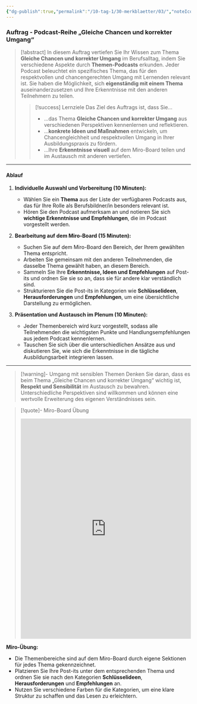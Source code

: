 ```yaml
---
{"dg-publish":true,"permalink":"/10-tag-1/30-merkblaetter/03/","noteIcon":""}
---
```


### Auftrag - Podcast-Reihe „Gleiche Chancen und korrekter Umgang“ 

>[!abstract] In diesem Auftrag vertiefen Sie Ihr Wissen zum Thema **Gleiche Chancen und korrekter Umgang** im Berufsalltag, indem Sie verschiedene Aspekte durch **Themen-Podcasts** erkunden. Jeder Podcast beleuchtet ein spezifisches Thema, das für den respektvollen und chancengerechten Umgang mit Lernenden relevant ist. Sie haben die Möglichkeit, sich **eigenständig mit einem Thema** auseinanderzusetzen und Ihre Erkenntnisse mit den anderen Teilnehmern zu teilen.  
>
> > [!success] Lernziele
> > Das Ziel des Auftrags ist, dass Sie...
> > * ...das Thema **Gleiche Chancen und korrekter Umgang** aus verschiedenen Perspektiven kennenlernen und reflektieren.
> > * ...**konkrete Ideen und Maßnahmen** entwickeln, um Chancengleichheit und respektvollen Umgang in Ihrer Ausbildungspraxis zu fördern.
> > * ...Ihre **Erkenntnisse visuell** auf dem Miro-Board teilen und im Austausch mit anderen vertiefen.

---

#### Ablauf

1. **Individuelle Auswahl und Vorbereitung (10 Minuten):**
   - Wählen Sie ein **Thema** aus der Liste der verfügbaren Podcasts aus, das für Ihre Rolle als Berufsbildner/in besonders relevant ist.
   - Hören Sie den Podcast aufmerksam an und notieren Sie sich **wichtige Erkenntnisse und Empfehlungen**, die im Podcast vorgestellt werden.
   
2. **Bearbeitung auf dem Miro-Board (15 Minuten):**
   - Suchen Sie auf dem Miro-Board den Bereich, der Ihrem gewählten Thema entspricht.
   - Arbeiten Sie gemeinsam mit den anderen Teilnehmenden, die dasselbe Thema gewählt haben, an diesem Bereich.
   - Sammeln Sie Ihre **Erkenntnisse, Ideen und Empfehlungen** auf Post-its und ordnen Sie sie so an, dass sie für andere klar verständlich sind.
   - Strukturieren Sie die Post-its in Kategorien wie **Schlüsselideen**, **Herausforderungen** und **Empfehlungen**, um eine übersichtliche Darstellung zu ermöglichen.

3. **Präsentation und Austausch im Plenum (10 Minuten):**
   - Jeder Themenbereich wird kurz vorgestellt, sodass alle Teilnehmenden die wichtigsten Punkte und Handlungsempfehlungen aus jedem Podcast kennenlernen.
   - Tauschen Sie sich über die unterschiedlichen Ansätze aus und diskutieren Sie, wie sich die Erkenntnisse in die tägliche Ausbildungsarbeit integrieren lassen.

---

>[!warning]- Umgang mit sensiblen Themen
>Denken Sie daran, dass es beim Thema „Gleiche Chancen und korrekter Umgang“ wichtig ist, **Respekt und Sensibilität** im Austausch zu bewahren. Unterschiedliche Perspektiven sind willkommen und können eine wertvolle Erweiterung des eigenen Verständnisses sein.

>[!quote]- Miro-Board Übung
><iframe src="https://miro.com/app/live-embed/uXjVL6F8L5H=/?moveToViewport=-350,-400,3700,2100" frameBorder="0" width="100%" height="600" allowFullScreen live-embed></iframe>

**Miro-Übung:**  
- Die Themenbereiche sind auf dem Miro-Board durch eigene Sektionen für jedes Thema gekennzeichnet.
- Platzieren Sie Ihre Post-its unter dem entsprechenden Thema und ordnen Sie sie nach den Kategorien **Schlüsselideen**, **Herausforderungen** und **Empfehlungen** an.
- Nutzen Sie verschiedene Farben für die Kategorien, um eine klare Struktur zu schaffen und das Lesen zu erleichtern.